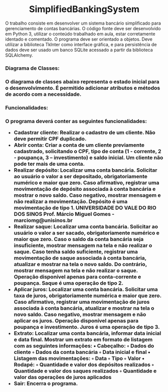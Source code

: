 <h1 align="center"> SimplifiedBankingSystem </h1>

<p> 
  O trabalho consiste em desenvolver um sistema bancário simplificado para gerenciamento de
contas bancárias. O código fonte deve ser desenvolvido em Python 3, utilizar o conteúdo
trabalhado em aula, estar corretamente identado e comentado. O programa deve ser orientado a
objetos. Deve utilizar a biblioteca TkInter como interface gráfica, e para persistência de dados
deve ser usado um banco SQLite acessado a partir da biblioteca SQLAlchemy.
</p>
<h3>Diagrama de Classes:<h3/>
<p>O diagrama de classes abaixo representa o estado inicial para o desenvolvimento. É permitido
adicionar atributos e métodos de acordo com a necessidade.</p>
<h3>Funcionalidades:<h3/>
<p>O programa deverá conter as seguintes funcionalidades:</p>
<ul>
<li>Cadastrar cliente: Realizar o cadastro de um cliente. Não deve permitir CPF duplicado.</li>
<li>Abrir conta: Criar a conta de um cliente previamente cadastrado, solicitando o CPF, tipo de
conta (1 - corrente, 2 - poupança, 3 – investimento) e saldo inicial. Um cliente não pode ter
mais de uma conta.</li>
<li>Realizar depósito: Localizar uma conta bancária. Solicitar ao usuário o valor a ser
depositado, obrigatoriamente numérico e maior que zero. Caso afirmativo, registrar uma
movimentação de depósito associada à conta bancária e mostrar o novo saldo. Caso negativo,
mostrar mensagem e não realizar a movimentação. Depósito é uma movimentação de tipo 1.
UNIVERSIDADE DO VALE DO RIO DOS SINOS Prof. Márcio Miguel Gomes - marciomg@unisinos.br</li>
<li>Realizar saque: Localizar uma conta bancária. Solicitar ao usuário o valor a ser sacado,
obrigatoriamente numérico e maior que zero. Caso o saldo da conta bancária seja insuficiente,
mostrar mensagem na tela e não realizar o saque. Caso tenha saldo suficiente, registrar uma
movimentação de saque associada à conta bancária, atualizar e mostrar na tela o novo saldo.
Do contrário, mostrar mensagem na tela e não realizar o saque. Operação disponível apenas
para conta-corrente e poupança. Saque é uma operação de tipo 2.</li>
<li>Aplicar juros: Localizar uma conta bancária. Solicitar uma taxa de juros, obrigatoriamente
numérica e maior que zero. Caso afirmativo, registrar uma movimentação de juros associada
à conta bancária, atualizar e mostrar na tela o novo saldo. Caso negativo, mostrar mensagem
e não aplicar os juros. Operação disponível apenas para poupança e investimento. Juros é uma
operação de tipo 3.</li>
<li>Extrato: Localizar uma conta bancária, informar data inicial e data final. Mostrar um extrato
em formato de listagem com as seguintes informações:
• Cabeçalho:
◦ Dados do cliente
◦ Dados da conta bancária
◦ Data inicial e final
• Listagem das movimentações:
◦ Data
◦ Tipo
◦ Valor
• Rodapé:
◦ Quantidade e valor dos depósitos realizados
◦ Quantidade e valor dos saques realizados
◦ Quantidade e valor das operações de juros aplicados</li>
<li>Sair: Encerra o programa.</li>
</ul> 


